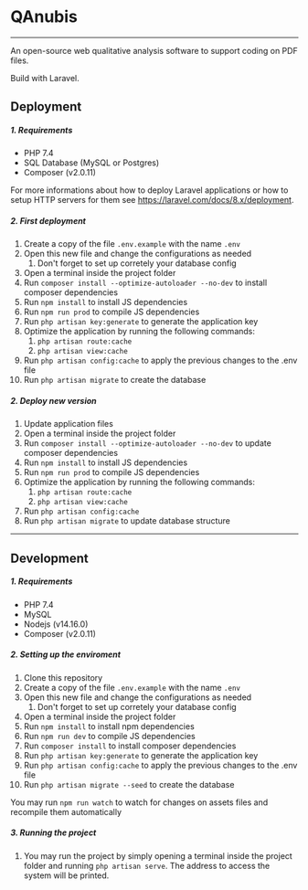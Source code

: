 # QAnubis
------------

An open-source web qualitative analysis software to support coding on PDF files.

Build with Laravel.

## Deployment

##### 1. Requirements

* PHP 7.4
* SQL Database (MySQL or Postgres)
* Composer (v2.0.11)

For more informations about how to deploy Laravel applications or how to setup HTTP servers for them
see https://laravel.com/docs/8.x/deployment.

##### 2. First deployment

1. Create a copy of the file `.env.example` with the name `.env`
2. Open this new file and change the configurations as needed
    1. Don't forget to set up corretely your database config
3. Open a terminal inside the project folder
4. Run `composer install --optimize-autoloader --no-dev` to install composer dependencies
5. Run `npm install` to install JS dependencies
6. Run `npm run prod` to compile JS dependencies
7. Run `php artisan key:generate` to generate the application key
8. Optimize the application by running the following commands:
    1. `php artisan route:cache`
    2. `php artisan view:cache`
9. Run `php artisan config:cache` to apply the previous changes to the .env file
10. Run `php artisan migrate` to create the database

##### 2. Deploy new version

1. Update application files
2. Open a terminal inside the project folder
3. Run `composer install --optimize-autoloader --no-dev` to update composer dependencies
4. Run `npm install` to install JS dependencies
5. Run `npm run prod` to compile JS dependencies
6. Optimize the application by running the following commands:
    1. `php artisan route:cache`
    2. `php artisan view:cache`
7. Run `php artisan config:cache`
8. Run `php artisan migrate` to update database structure

-----------

## Development

##### 1. Requirements

* PHP 7.4
* MySQL
* Nodejs (v14.16.0)
* Composer (v2.0.11)

##### 2. Setting up the enviroment

1. Clone this repository
2. Create a copy of the file `.env.example` with the name `.env`
3. Open this new file and change the configurations as needed
    1. Don't forget to set up corretely your database config
4. Open a terminal inside the project folder
5. Run `npm install` to install npm dependencies
6. Run `npm run dev` to compile JS dependencies
7. Run `composer install` to install composer dependencies
8. Run `php artisan key:generate` to generate the application key
9. Run `php artisan config:cache` to apply the previous changes to the .env file
10. Run `php artisan migrate --seed` to create the database

You may run `npm run watch` to watch for changes on assets files and recompile them automatically

##### 3. Running the project

1. You may run the project by simply opening a terminal inside the project folder and running `php artisan serve`. The
   address to access the system will be printed.
